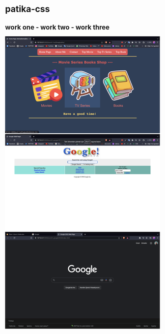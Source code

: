 # patika-css
## work one - work two - work three

![work1 screenshot](/patika-css/work1-funShop/image/work1-ss.png)  
![work2 screenshot](/patika-css/work2-google1998/image/work2-ss.png)  
![work3 screenshot](/patika-css/work3-google2023/image/work3-ss.png)
